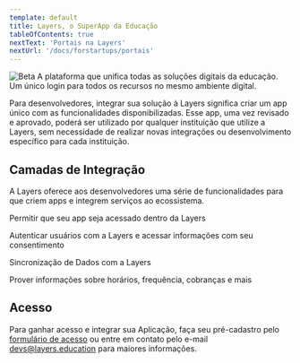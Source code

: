 ```yaml
---
template: default
title: Layers, o SuperApp da Educação
tableOfContents: true
nextText: 'Portais na Layers'
nextUrl: '/docs/forstartups/portais'
---
```


![Beta](https://img.shields.io/badge/Status-Beta-green)
A plataforma que unifica todas as soluções digitais da educação. Um único login para todos os recursos no mesmo ambiente digital.

Para desenvolvedores, integrar sua solução à Layers significa criar um app único com as funcionalidades disponibilizadas. Esse app, uma vez revisado e aprovado, poderá ser utilizado por qualquer instituição que utilize a Layers, sem necessidade de realizar novas integrações ou desenvolvimento específico para cada instituição.

## Camadas de Integração

A Layers oferece aos desenvolvedores uma série de funcionalidades para que criem apps e integrem serviços ao ecossistema.

<docs-cards>
  <docs-card header="Layers Portal" href="/docs/forstartups/portais" icon="/docs/assets/icons/Portais.svg">
    <p>Permitir que seu app seja acessado dentro da Layers</p>
  </docs-card>

  <docs-card header="Layers SSO" href="/docs/forstartups/sso" icon="/docs/assets/icons/Logar com Layers.svg">
    <p>Autenticar usuários com a Layers e acessar informações com seu consentimento</p>
  </docs-card>
  
  <docs-card header="Layers Sync" href="/docs/forstartups/sincronizacao-de-dados" icon="/docs/assets/icons/Data.svg">
    <p>Sincronização de Dados com a Layers</p>
  </docs-card>
  
  <docs-card header="Layers API Hub" href="/docs/forstartups/api" icon="/docs/assets/icons/Hub.svg">
    <p>Prover informações sobre horários, frequência, cobranças e mais</p>
  </docs-card>  
</docs-cards>

## Acesso
Para ganhar acesso e integrar sua Aplicação, faça seu pré-cadastro pelo [formulário de acesso](/docs/register) ou entre em contato pelo e-mail <a target="_self" href="mailto:devs@layers.education">devs@layers.education</a> para maiores informações.
